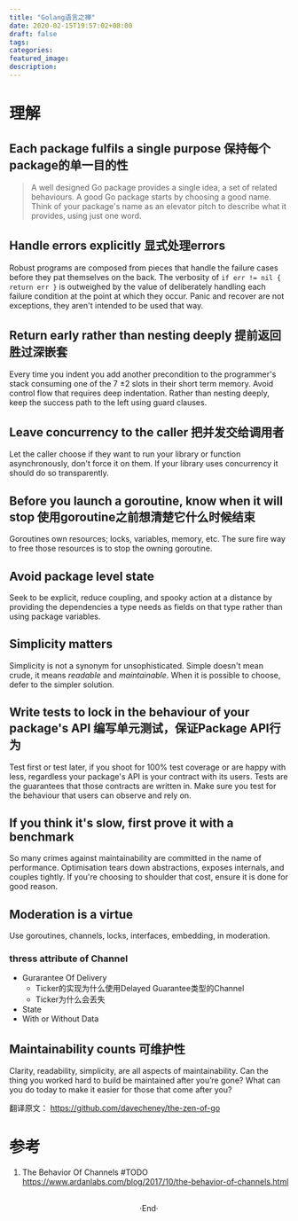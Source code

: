 ```yaml
---
title: "Golang语言之禅"
date: 2020-02-15T19:57:02+08:00
draft: false
tags: 
categories: 
featured_image: 
description: 
---
```

# 理解
## Each package fulfils a single purpose  保持每个package的单一目的性 
> A well designed Go package provides a single idea, a set of related behaviours.
A good Go package starts by choosing a good name.
Think of your package's name as an elevator pitch to describe what it provides, using just one word.


## Handle errors explicitly  显式处理errors
Robust programs are composed from pieces that handle the failure cases before they pat themselves on the back. 
The verbosity of `if err != nil { return err }` is outweighed by the value of deliberately handling each failure condition at the point at which they occur.
Panic and recover are not exceptions, they aren't intended to be used that way.

## Return early rather than nesting deeply  提前返回胜过深嵌套
Every time you indent you add another precondition to the programmer's stack consuming one of the 7 ±2 slots in their short term memory.
Avoid control flow that requires deep indentation.
Rather than nesting deeply, keep the success path to the left using guard clauses.

## Leave concurrency to the caller  把并发交给调用者
Let the caller choose if they want to run your library or function asynchronously, don't force it on them. If your library uses concurrency it should do so transparently.

## Before you launch a goroutine, know when it will stop 使用goroutine之前想清楚它什么时候结束
Goroutines own resources; locks, variables, memory, etc.
The sure fire way to free those resources is to stop the owning goroutine. 

## Avoid package level state
Seek to be explicit, reduce coupling, and spooky action at a distance by providing the dependencies a type needs as fields on that type rather than using package variables.

## Simplicity matters
Simplicity is not a synonym for unsophisticated.
Simple doesn't mean crude, it means _readable_ and _maintainable_.
When it is possible to choose, defer to the simpler solution.

## Write tests to lock in the behaviour of your package's API  编写单元测试，保证Package API行为
Test first or test later, if you shoot for 100% test coverage or are happy with less, regardless your package's API is your contract with its users.
Tests are the guarantees that those contracts are written in.
Make sure you test for the behaviour that users can observe and rely on. 

## If you think it's slow, first prove it with a benchmark
So many crimes against maintainability are committed in the name of performance.
Optimisation tears down abstractions, exposes internals, and couples tightly.
If you're choosing to shoulder that cost, ensure it is done for good reason.

## Moderation is a virtue
Use goroutines, channels, locks, interfaces, embedding, in moderation.

### thress attribute of Channel 

- Gurarantee Of Delivery
    - Ticker的实现为什么使用Delayed Guarantee类型的Channel 
    - Ticker为什么会丢失
- State
- With or Without Data

## Maintainability counts 可维护性 
Clarity, readability, simplicity, are all aspects of maintainability.
Can the thing you worked hard to build be maintained after you’re gone?
What can you do today to make it easier for those that come after you?


翻译原文： https://github.com/davecheney/the-zen-of-go 


# 参考

1. The Behavior Of Channels #TODO
  https://www.ardanlabs.com/blog/2017/10/the-behavior-of-channels.html
<br>

<center>  ·End·  </center>
